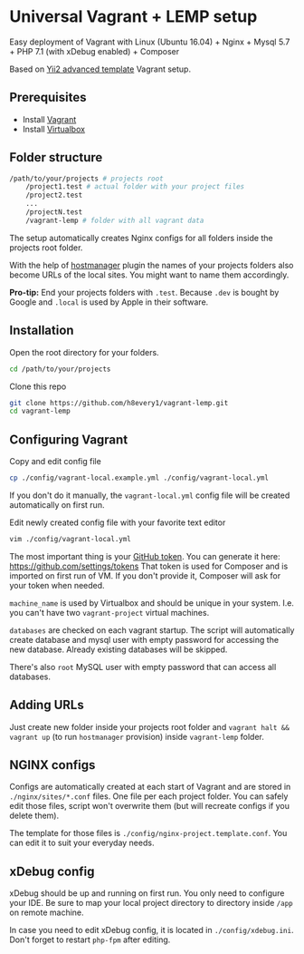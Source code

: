 # Universal Vagrant + LEMP setup

Easy deployment of Vagrant with Linux (Ubuntu 16.04) + Nginx + Mysql 5.7 + PHP 7.1 (with xDebug enabled) + Composer

Based on [Yii2 advanced template](https://github.com/yiisoft/yii2-app-advanced) Vagrant setup.

## Prerequisites

* Install [Vagrant](https://www.vagrantup.com/docs/installation/)
* Install [Virtualbox](https://www.virtualbox.org/manual/ch01.html#intro-installing)

## Folder structure

```bash
/path/to/your/projects # projects root
    /project1.test # actual folder with your project files
    /project2.test
    ...
    /projectN.test
    /vagrant-lemp # folder with all vagrant data
```

The setup automatically creates Nginx configs for all folders inside the projects root folder.

With the help of [hostmanager](https://github.com/devopsgroup-io/vagrant-hostmanager) plugin the names of your projects folders also become URLs of the local sites. You might want to name them accordingly.

**Pro-tip:**
End your projects folders with `.test`. Because `.dev` is bought by Google and `.local` is used by Apple in their software.


## Installation

Open the root directory for your folders.

```bash
cd /path/to/your/projects
```

Clone this repo
```bash
git clone https://github.com/h8every1/vagrant-lemp.git
cd vagrant-lemp 
```

## Configuring Vagrant
Copy and edit config file
```bash
cp ./config/vagrant-local.example.yml ./config/vagrant-local.yml
```
If you don't do it manually, the `vagrant-local.yml` config file will be created automatically on first run.

Edit newly created config file with your favorite text editor
```bash
vim ./config/vagrant-local.yml
```

The most important thing is your [GitHub token](https://github.com/blog/1509-personal-api-tokens). You can generate it here: https://github.com/settings/tokens That token is used for Composer and is imported on first run of VM. If you don't provide it, Composer will ask for your token when needed.

`machine_name` is used by Virtualbox and should be unique in your system. I.e. you can't have two `vagrant-project` virtual machines.

`databases` are checked on each vagrant startup. The script will automatically create database and mysql user with empty password for accessing the new database. Already existing databases will be skipped.

There's also `root` MySQL user with empty password that can access all databases.

## Adding URLs

Just create new folder inside your projects root folder and `vagrant halt && vagrant up` (to run `hostmanager` provision) inside `vagrant-lemp` folder.

## NGINX configs

Configs are automatically created at each start of Vagrant and are stored in `./nginx/sites/*.conf` files. One file per each project folder. You can safely edit those files, script won't overwrite them (but will recreate configs if you delete them).

The template for those files is `./config/nginx-project.template.conf`. You can edit it to suit your everyday needs.

## xDebug config
xDebug should be up and running on first run. You only need to configure your IDE. Be sure to map your local project directory to directory inside `/app` on remote machine.

In case you need to edit xDebug config, it is located in `./config/xdebug.ini`. Don't forget to restart `php-fpm` after editing.
